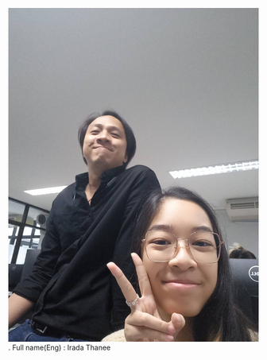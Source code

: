 ![alt text for screen readers](IMG_3418.JPG "Text to show on mouseover").
Full name(Eng) : Irada Thanee
